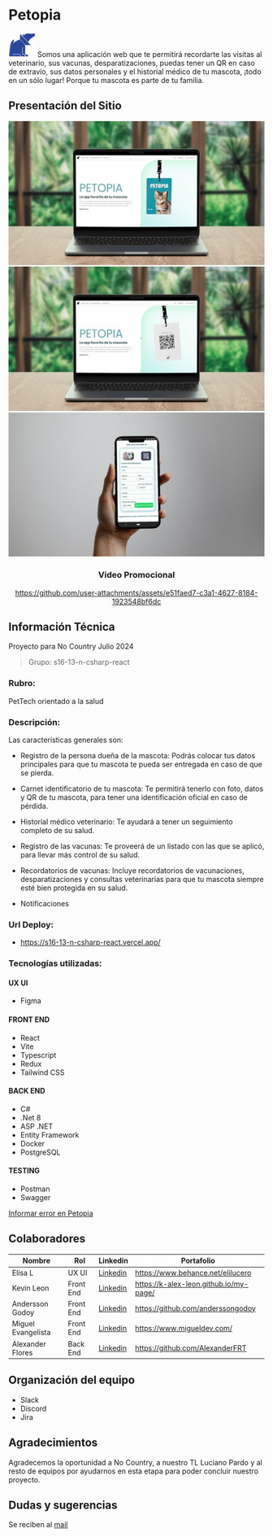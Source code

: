 # **Petopia** 
![Logo](https://github.com/No-Country-simulation/s16-13-n-csharp-react/blob/main/img%20Petopia/dog.png)
Somos una aplicación web que te permitirá recordarte las visitas al veterinario, sus vacunas, desparatizaciones, puedas tener un QR en caso de extravío, sus datos personales y el historial médico de tu mascota, ¡todo en un sólo lugar!
Porque tu mascota es parte de tu familia. 

## Presentación del Sitio

<div align="center" >
  <a> 
   
![Static Badge](https://github.com/No-Country-simulation/s16-13-n-csharp-react/blob/main/img%20Petopia/1.jpg)
![Static Badge](https://github.com/No-Country-simulation/s16-13-n-csharp-react/blob/main/img%20Petopia/2.jpg)
![Static Badge](https://github.com/No-Country-simulation/s16-13-n-csharp-react/blob/main/img%20Petopia/3.png)

</a>

### Video Promocional

https://github.com/user-attachments/assets/e51faed7-c3a1-4627-8184-1923548bf6dc

</div>

## Información Técnica
Proyecto para No Country Julio 2024
 > Grupo: s16-13-n-csharp-react

### Rubro: 
PetTech orientado a la salud

### Descripción: 
Las características generales son:
- Registro de la persona dueña de la mascota: Podrás colocar tus datos principales para que tu mascota te pueda ser entregada en caso de que se pierda.

- Carnet identificatorio de tu mascota: Te permitirá tenerlo con foto, datos y QR de tu mascota, para tener una identificación oficial en caso de pérdida.

- Historial médico veterinario: Te ayudará a tener un seguimiento completo de su salud.

- Registro de las vacunas: Te proveerá de un listado con las que se aplicó, para llevar más control de su salud.

- Recordatorios de vacunas: Incluye recordatorios de vacunaciones, desparatizaciones y consultas veterinarias para que tu mascota siempre esté bien protegida en su salud.
- Notificaciones

### Url Deploy:
- https://s16-13-n-csharp-react.vercel.app/

### Tecnologías utilizadas: 
#### UX UI
- Figma
#### FRONT END
- React
- Vite
- Typescript
- Redux
- Tailwind CSS	
#### BACK END
- C#
- .Net 8
- ASP .NET
- Entity Framework
- Docker
- PostgreSQL
#### TESTING
- Postman
- Swagger

[Informar error en Petopia](mailto:esportsmelg@gmail.com)


## Colaboradores

| Nombre                | Rol         | Linkedin                                                     | Portafolio                           |
|-----------------------|-------------|--------------------------------------------------------------|--------------------------------------|
| Elisa L               | UX UI       |[Linkedin](https://www.linkedin.com/in/elilucero)             |https://www.behance.net/elilucero     |
| Kevin Leon            | Front End   |[Linkedin](https://www.linkedin.com/in/kevin-león-242891217/) |https://k-alex-leon.github.io/my-page/|
| Andersson Godoy       | Front End   |[Linkedin](https://www.linkedin.com/in/andergodoy/)           |https://github.com/anderssongodoy     |
| Miguel Evangelista    | Front End   |[Linkedin](https://www.linkedin.com/in/miguelaer/)            |https://www.migueldev.com/            |
| Alexander Flores      | Back End    |[Linkedin](https://www.linkedin.com/in/alexanderfloresreyes/) |https://github.com/AlexanderFRT       |



## Organización del equipo
- Slack
- Discord
- Jira

## Agradecimientos
Agradecemos la oportunidad a No Country, a nuestro TL Luciano Pardo y al resto de equipos por ayudarnos en esta etapa para poder concluir nuestro proyecto.

## Dudas y sugerencias 
Se reciben al [mail](esportsmelg@gmail.com)
